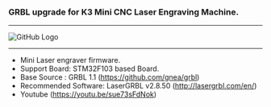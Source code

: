 ### GRBL upgrade for K3 Mini CNC Laser Engraving Machine.

***
![GitHub Logo](https://github.com/maz3dp/GRBL-SUKA-V3/blob/master/Suka_v3_pin.jpg?raw=true)
***

 * Mini Laser engraver firmware.
 * Support Board: STM32F103 based Board.
 * Base Source : GRBL 1.1 (https://github.com/gnea/grbl)
 * Recommended Software: LaserGRBL v2.8.50 (http://lasergrbl.com/en/)
 * Youtube (https://youtu.be/sue73sFdNok)
 

